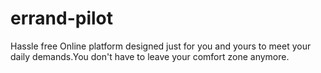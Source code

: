 # errand-pilot
Hassle free Online platform designed just for you and yours to meet your daily demands.You don't have to leave your comfort zone anymore.
